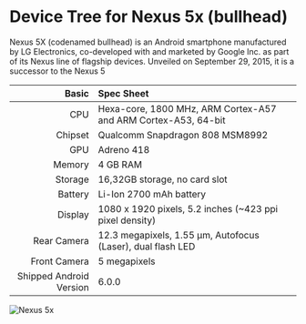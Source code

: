 Device Tree for Nexus 5x (bullhead)
===========================================

Nexus 5X (codenamed bullhead) is an Android smartphone manufactured by LG Electronics,
co-developed with and marketed by Google Inc. as part of its Nexus line of flagship devices.
Unveiled on September 29, 2015, it is a successor to the Nexus 5

Basic   | Spec Sheet
-------:|:-------------------------
CPU     | Hexa-core, 1800 MHz, ARM Cortex-A57 and ARM Cortex-A53, 64-bit
Chipset | Qualcomm Snapdragon 808 MSM8992
GPU     | Adreno 418
Memory  | 4 GB RAM
Storage | 16,32GB storage, no card slot
Battery | Li-Ion 2700 mAh battery
Display | 1080 x 1920 pixels, 5.2 inches (~423 ppi pixel density)
Rear Camera  | 12.3 megapixels, 1.55 μm, Autofocus (Laser), dual flash LED
Front Camera | 5 megapixels
Shipped Android Version | 6.0.0

![Nexus 5x](https://cdn2.gsmarena.com/vv/pics/lg/lg-nexus-5x-3.jpg "Nexus 5x")
